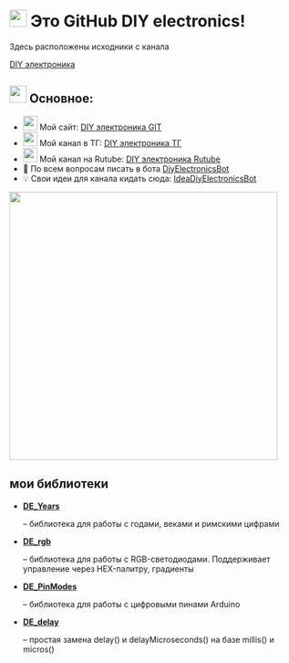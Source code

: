 <h1><img src="https://i.postimg.cc/ZKG5SqDp/Git-Hub-Logo2.png" width="30"> Это GitHub DIY electronics!</h1>  <!-- заголовок -->

<p>Здесь расположены исходники с канала</p>

<a href="https://t.me/DIYelectronics23">DIY электроника</a>

<h2><img src="https://i.postimg.cc/ZKG5SqDp/Git-Hub-Logo2.png" width="30"> Основное:</h2>  <!-- основное -->

<ul>
<li><img src="https://i.postimg.cc/t4svhqXS/micros2.png" width="25"> Мой сайт: <a href="https://diy-elecron1cs.github.io/DIY-electronics//index.html">DIY электроника GIT</a></li>  <!-- сайт -->

  <li><img src="https://i.postimg.cc/t4svhqXS/micros2.png" width="25"> Мой канал в ТГ: <a href="https://t.me/diy_electron1cs">DIY электроника ТГ</a></li>  <!-- ТГК -->

  <li><img src="https://i.postimg.cc/t4svhqXS/micros2.png" width="25"> Мой канал на Rutube: <a href="https://rutube.ru/channel/46650767">DIY электроника Rutube</a></li>  <!-- rutube -->

  <li>💬 По всем вопросам писать в бота <a href="https://t.me/DiyElectronics_Bot">DiyElectronicsBot</a></li>  <!-- бот -->

  <li>💡 Свои идеи для канала кидать сюда: <a href="https://t.me/Idea_diy_electronics_bot">IdeaDiyElectronicsBot</a></li>  <!-- бот для идей -->
</ul>

<img src="https://i.postimg.cc/dVR6RLb9/Git-Picture1.png" width="470">  <!-- картинка (плата) -->

<h2>мои библиотеки</h2>

<ul>  <!-- список библиотек -->
  <li>
    <a href="https://github.com/DIY-Elecron1cs/DE_Years"><b>DE_Years</b></a>                                  <!-- DE_Years -->
    <p> – библиотека для работы с годами, веками и римскими цифрами</p>
  </li>

  <li>
    <a href="https://github.com/DIY-Elecron1cs/DE_rgb"><b>DE_rgb</b></a>                                      <!-- DE_rgb -->
    <p> – библиотека для работы с RGB-светодиодами. Поддерживает управление через HEX-палитру, градиенты</p>

  <li>
    <a href="https://github.com/DIY-Elecron1cs/DE_PinModes"><b>DE_PinModes</b></a>                            <!-- DE_PinModes -->
    <p> – библиотека для работы с цифровыми пинами Arduino</p>
  </li>

  <li>
    <a href="https://github.com/DIY-Elecron1cs/DE_delay"><b>DE_delay</b></a>                                  <!-- DE_delay -->
    <p> – простая замена delay() и delayMicroseconds() на базе millis() и micros()</p>
  </li>
</ul>
